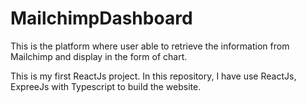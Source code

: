 # MailchimpDashboard
This is the platform where user able to retrieve the information from Mailchimp and display in the form of chart.

This is my first ReactJs project.
In this repository, I have use ReactJs, ExpreeJs with Typescript to build the website. 
